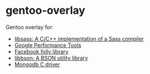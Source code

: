 gentoo-overlay
==============

Gentoo overlay for:
 * [libsass: A C/C++ implementation of a Sass compiler](https://github.com/sass/libsass)
 * [Google Performance Tools](https://github.com/gperftools/gperftools)
 * [Facebook folly library](https://github.com/facebook/folly)
 * [libbson: A BSON utility library](https://github.com/mongodb/libbson)
 * [Mongodb C driver](https://github.com/mongodb/mongo-c-driver)
